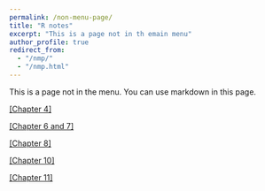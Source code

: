 ```yaml
---
permalink: /non-menu-page/
title: "R notes"
excerpt: "This is a page not in th emain menu"
author_profile: true
redirect_from: 
  - "/nmp/"
  - "/nmp.html"
---
```


This is a page not in the menu. You can use markdown in this page.

[[Chapter 4]](http://erciomunoz.github.io/files/Ch4.pdf)

[[Chapter 6 and 7]](http://erciomunoz.github.io/files/Ch6.pdf)

[[Chapter 8]](http://erciomunoz.github.io/files/Ch8.pdf)

[[Chapter 10]](http://erciomunoz.github.io/files/Ch10.pdf)

[[Chapter 11]](http://erciomunoz.github.io/files/Ch11.pdf)
